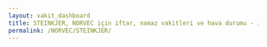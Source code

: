 ```yaml
---
layout: vakit_dashboard
title: STEINKJER, NORVEC için iftar, namaz vakitleri ve hava durumu - ilçe/eyalet seç
permalink: /NORVEC/STEINKJER/
---
```


<script type="text/javascript">
  var GLOBAL_COUNTRY = 'NORVEC';
  var GLOBAL_CITY = 'STEINKJER';
  var GLOBAL_STATE = '';
  var lat = 72;
  var lon = 21;
</script>
